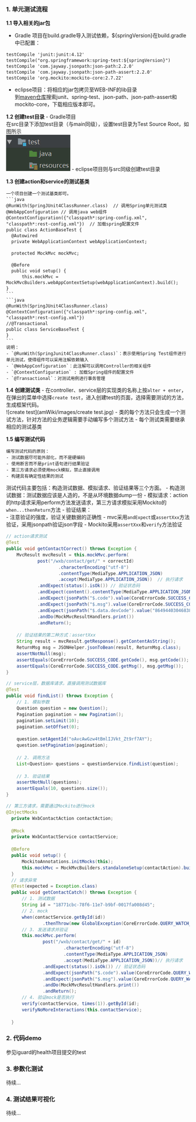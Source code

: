 ### 1. 单元测试流程

**1.1 导入相关的jar包**

  - Gradle 项目在build.gradle导入测试依赖，${springVersion}在build.gradle中已配置：
  ```
  testCompile 'junit:junit:4.12'
  testCompile("org.springframework:spring-test:${springVersion}")
  testCompile 'com.jayway.jsonpath:json-path:2.2.0'
  testCompile 'com.jayway.jsonpath:json-path-assert:2.2.0'
  testCompile 'org.mockito:mockito-core:2.7.22'
  ```
  - eclipse项目：将相应的jar包拷贝至WEB-INF的lib目录  
    到[maven仓库](https://mvnrepository.com/)搜索junit、spring-test、json-path、json-path-assert和mockito-core，下载相应版本即可。

**1.2 创建test目录**
    - Gradle项目  
      在src目录下添加test目录（与main同级），设置test目录为Test Source Root，如图所示  
      ![目录](amWiki/images/directory.jpg "Title")
    - eclipse项目则与src同级创建test目录

**1.3 创建action和service的测试基类**

    一个项目创建一个测试基类即可。
    ```java  
    @RunWith(SpringJUnit4ClassRunner.class)  // 调用Spring单元测试类
    @WebAppConfiguration // 调用java web组件
    @ContextConfiguration({"classpath*:spring-config.xml", "classpath*:rest-config.xml"})  // 加载spring配置文件
    public class ActionBaseTest {
      @Autowired
      private WebApplicationContext webApplicationContext;

      protected MockMvc mockMvc;

      @Before
      public void setup() {
          this.mockMvc = MockMvcBuilders.webAppContextSetup(webApplicationContext).build();
    }
    ```
    ```java
    @RunWith(SpringJUnit4ClassRunner.class)
    @ContextConfiguration({"classpath*:spring-config.xml", "classpath*:rest-config.xml"})
    //@Transactional
    public class ServiceBaseTest {
    }
    ```
    说明：
    - `@RunWith(SpringJunit4ClassRunner.class)`：表示使用Spring Test组件进行单元测试，使得组件可以采用注解依赖输入
    - `@WebAppConfiguration`：此注解可以调用Controller的相关组件
    - `@ContextConfiguration` : 加载Spring组件的配置文件
    - `@Transactional`：对测试用例进行事务管理

**1.4 创建测试类**
    - 在controller、service层的实现类的名称上按`alter + enter`，在弹出的菜单中选择`create test`，进入创建test的页面，选择需要测试的方法，生成框架代码。  
    ![create test](amWiki/images/create test.jpg)
    - 类的每个方法只会生成一个测试方法，针对方法的业务逻辑需要手动编写多个测试方法
    - 每个测试类需要继承相应的测试基类

**1.5 编写测试代码**

    编写测试代码的原则：
    - 测试数据尽可能外部化，而不是硬编码
    - 使用断言而不是print语句进行结果验证
    - 第三方请求必须使用mock模拟，禁止直接调用
    - 构建具有确定性结果的测试  

  测试代码主要包括：构造测试数据、模拟请求、验证结果等三个方面。
    - 构造测试数据：测试数据应该是人造的，不是从环境数据dump一份
    - 模拟请求：action的http请求采用perform方法发送请求，第三方请求模拟采用Mockito的`when...thenReturn`方法
    - 验证结果：  
      - 注意验证的强度，验证关键数据的正确性
      - mvc采用`andExpect`或`assertXxx`方法验证，采用jsonpath验证json字段
      - Mockito采用`assertXxx`和`verify`方法验证

  ```java
  // action请求测试
  @Test
  public void getContactCorrect() throws Exception {
      MvcResult mvcResult = this.mockMvc.perform(
              post("/wxb/contact/get/" + correctId)
                      .characterEncoding("utf-8")
                      .contentType(MediaType.APPLICATION_JSON)
                      .accept(MediaType.APPLICATION_JSON))  // 执行请求
              .andExpect(status().isOk()) // 验证状态码
              .andExpect(content().contentType(MediaType.APPLICATION_JSON_UTF8_VALUE)) // 验证响应contentType
              .andExpect(jsonPath("$.code").value(CoreErrorCode.SUCCESS_CODE.getCode())) // 使用Json path验证JSON
              .andExpect(jsonPath("$.msg").value(CoreErrorCode.SUCCESS_CODE.getMsg())) // 使用Json path验证JSON
              .andExpect(jsonPath("$.data.devCode").value("864944030468387"))
              .andDo(MockMvcResultHandlers.print())
              .andReturn();

      // 验证结果的第二种方式：assertXxx
      String result = mvcResult.getResponse().getContentAsString();
      ReturnMsg msg = JSONHelper.jsonToBean(result, ReturnMsg.class);
      assertNotNull(msg);
      assertEquals(CoreErrorCode.SUCCESS_CODE.getCode(), msg.getCode());
      assertEquals(CoreErrorCode.SUCCESS_CODE.getMsg(), msg.getMsg());
  }
  ```
  ```java
  // service层，数据库请求，直接调用测试数据库
  @Test
  public void findList() throws Exception {
      // 1. 模拟参数
      Question question = new Question();
      Pagination pagination = new Pagination();
      pagination.setLimit(10);
      pagination.setOffset(0);

      question.setAgentId("oAvcAwGzw4tBmlIJVkt_Zt9rf7AY");
      question.setPagination(pagination);

      // 2. 调用方法
      List<Question> questions = questionService.findList(question);

      // 3. 验证结果
      assertNotNull(questions);
      assertEquals(10, questions.size());
  }
  ```
  ```java
  // 第三方请求，需要通过Mockito进行mock
  @InjectMocks
    private WxbContactAction contactAction;

    @Mock
    private WxbContactService contactService;

    @Before
    public void setup() {
        MockitoAnnotations.initMocks(this);
        this.mockMvc = MockMvcBuilders.standaloneSetup(contactAction).build();
    }
    // 请求异常
    @Test(expected = Exception.class)
    public void getContactCatch() throws Exception {
        // 1. 测试数据
        String id = "18771cbc-78f6-11e7-b9bf-0017fa008d45";
        // 2. mock
        when(contactService.getById(id))
                .thenThrow(new GlobalException(CoreErrorCode.QUERY_WATCH_CONTACT_EXCEPTION));
        // 3. 发送请求并验证
        this.mockMvc.perform(
                post("/wxb/contact/get/" + id)
                        .characterEncoding("utf-8")
                        .contentType(MediaType.APPLICATION_JSON)
                        .accept(MediaType.APPLICATION_JSON))// 执行请求
                .andExpect(status().isOk()) // 验证状态码
                .andExpect(jsonPath("$.code").value(CoreErrorCode.QUERY_WATCH_CONTACT_EXCEPTION.getCode())) // 使用Json path验证JSON
                .andExpect(jsonPath("$.msg").value(CoreErrorCode.QUERY_WATCH_CONTACT_EXCEPTION.getMsg()))
                .andDo(MockMvcResultHandlers.print())
                .andReturn();
        // 4. 验证mock是否执行
        verify(contactService, times(1)).getById(id);
        verifyNoMoreInteractions(this.contactService);

    }
  ```

### 2. 代码demo

参见iguard的health项目提交的test

### 3. 参数化测试

待续...

### 4. 测试结果可视化

待续...

